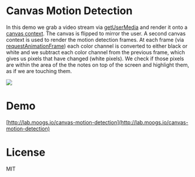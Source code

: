 # Canvas Motion Detection

In this demo we grab a video stream via [getUserMedia](https://developer.mozilla.org/en-US/docs/NavigatorUserMedia.getUserMedia) and render it onto a [canvas context](https://developer.mozilla.org/en-US/docs/Web/API/CanvasRenderingContext2D). The canvas is flipped to mirror the user. A second canvas context is used to render the motion detection frames. At each frame (via [requestAnimationFrame](https://developer.mozilla.org/en-US/docs/Web/API/window.requestAnimationFrame)) each color channel is converted to either black or white and we subtract each color channel from the previous frame, which gives us pixels that have changed (white pixels). We check if those pixels are within the area of the the notes on top of the screen and highlight them, as if we are touching them.

![](https://github.com/miguelmota/canvas-motion-detection/blob/master/demo.gif)

# Demo

[http://lab.moogs.io/canvas-motion-detection](http://lab.moogs.io/canvas-motion-detection)

# License

MIT
